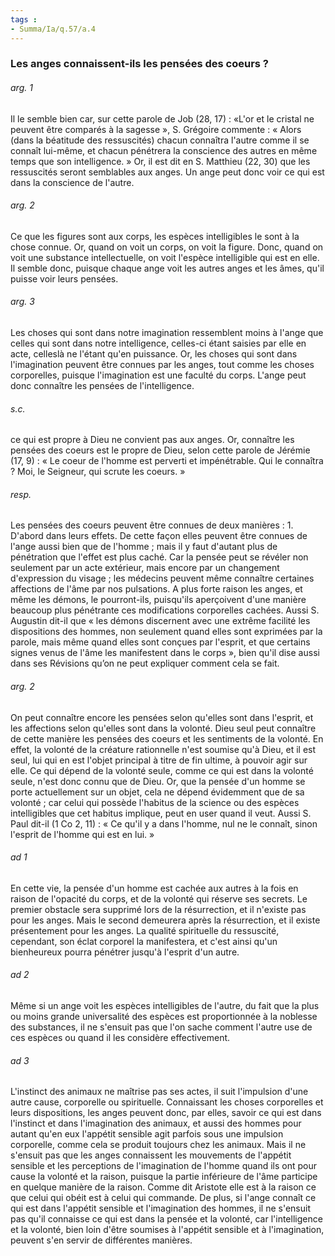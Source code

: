 ```yaml
---
tags : 
- Summa/Ia/q.57/a.4
---
```


### Les anges connaissent-ils les pensées des coeurs ?

###### arg. 1
Il le semble bien car, sur cette parole de Job (28, 17) : «L'or et le cristal ne peuvent être comparés à la sagesse », S. Grégoire commente : « Alors (dans la béatitude des ressuscités) chacun connaîtra l'autre comme il se connaît lui-même, et chacun pénétrera la conscience des autres en même temps que son intelligence. » Or, il est dit en S. Matthieu (22, 30) que les ressuscités seront semblables aux anges. Un ange peut donc voir ce qui est dans la conscience de l'autre. 

###### arg. 2
Ce que les figures sont aux corps, les espèces intelligibles le sont à la chose connue. Or, quand on voit un corps, on voit la figure. Donc, quand on voit une substance intellectuelle, on voit l'espèce intelligible qui est en elle. Il semble donc, puisque chaque ange voit les autres anges et les âmes, qu'il puisse voir leurs pensées. 

###### arg. 3
Les choses qui sont dans notre imagination ressemblent moins à l'ange que celles qui sont dans notre intelligence, celles-ci étant saisies par elle en acte, celleslà ne l'étant qu'en puissance. Or, les choses qui sont dans l'imagination peuvent être connues par les anges, tout comme les choses corporelles, puisque l'imagination est une faculté du corps. L'ange peut donc connaître les pensées de l'intelligence. 

###### s.c.
ce qui est propre à Dieu ne convient pas aux anges. Or, connaître les pensées des coeurs est le propre de Dieu, selon cette parole de Jérémie (17, 9) : « Le coeur de l'homme est perverti et impénétrable. Qui le connaîtra ? Moi, le Seigneur, qui scrute les coeurs. » 

###### resp.
Les pensées des coeurs peuvent être connues de deux manières : 1. D'abord dans leurs effets. De cette façon elles peuvent être connues de l'ange aussi bien que de l'homme ; mais il y faut d'autant plus de pénétration que l'effet est plus caché. Car la pensée peut se révéler non seulement par un acte extérieur, mais encore par un changement d'expression du visage ; les médecins peuvent même connaître certaines affections de l'âme par nos pulsations. A plus forte raison les anges, et même les démons, le pourront-ils, puisqu'ils aperçoivent d'une manière beaucoup plus pénétrante ces modifications corporelles cachées. Aussi S. Augustin dit-il que « les démons discernent avec une extrême facilité les dispositions des hommes, non seulement quand elles sont exprimées par la parole, mais même quand elles sont conçues par l'esprit, et que certains signes venus de l'âme les manifestent dans le corps », bien qu'il dise aussi dans ses Révisions qu’on ne peut expliquer comment cela se fait. 

###### arg. 2
On peut connaître encore les pensées selon qu'elles sont dans l'esprit, et les affections selon qu'elles sont dans la volonté. Dieu seul peut connaître de cette manière les pensées des coeurs et les sentiments de la volonté. En effet, la volonté de la créature rationnelle n'est soumise qu'à Dieu, et il est seul, lui qui en est l'objet principal à titre de fin ultime, à pouvoir agir sur elle. Ce qui dépend de la volonté seule, comme ce qui est dans la volonté seule, n'est donc connu que de Dieu. Or, que la pensée d'un homme se porte actuellement sur un objet, cela ne dépend évidemment que de sa volonté ; car celui qui possède l'habitus de la science ou des espèces intelligibles que cet habitus implique, peut en user quand il veut. Aussi S. Paul dit-il (1 Co 2, 11) : « Ce qu'il y a dans l'homme, nul ne le connaît, sinon l'esprit de l'homme qui est en lui. » 

###### ad 1
En cette vie, la pensée d'un homme est cachée aux autres à la fois en raison de l'opacité du corps, et de la volonté qui réserve ses secrets. Le premier obstacle sera supprimé lors de la résurrection, et il n'existe pas pour les anges. Mais le second demeurera après la résurrection, et il existe présentement pour les anges. La qualité spirituelle du ressuscité, cependant, son éclat corporel la manifestera, et c'est ainsi qu'un bienheureux pourra pénétrer jusqu'à l'esprit d'un autre. 

###### ad 2
Même si un ange voit les espèces intelligibles de l'autre, du fait que la plus ou moins grande universalité des espèces est proportionnée à la noblesse des substances, il ne s'ensuit pas que l'on sache comment l'autre use de ces espèces ou quand il les considère effectivement. 

###### ad 3
L'instinct des animaux ne maîtrise pas ses actes, il suit l'impulsion d'une autre cause, corporelle ou spirituelle. Connaissant les choses corporelles et leurs dispositions, les anges peuvent donc, par elles, savoir ce qui est dans l'instinct et dans l'imagination des animaux, et aussi des hommes pour autant qu'en eux l'appétit sensible agit parfois sous une impulsion corporelle, comme cela se produit toujours chez les animaux. Mais il ne s'ensuit pas que les anges connaissent les mouvements de l'appétit sensible et les perceptions de l'imagination de l'homme quand ils ont pour cause la volonté et la raison, puisque la partie inférieure de l'âme participe en quelque manière de la raison. Comme dit Aristote elle est à la raison ce que celui qui obéit est à celui qui commande. De plus, si l'ange connaît ce qui est dans l'appétit sensible et l'imagination des hommes, il ne s'ensuit pas qu'il connaisse ce qui est dans la pensée et la volonté, car l'intelligence et la volonté, bien loin d'être soumises à l'appétit sensible et à l'imagination, peuvent s'en servir de différentes manières. 



